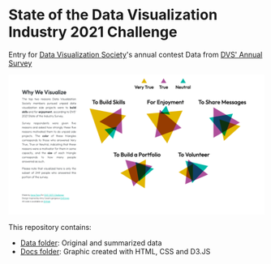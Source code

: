 # State of the Data Visualization Industry 2021 Challenge

Entry for [Data Visualization Society](https://www.datavisualizationsociety.org/challenges)'s annual contest
Data from [DVS' Annual Survey](https://docs.google.com/spreadsheets/d/1lDkxioTmT5--JufJuYryiV5fKsdQQopvlSJO4Gh0ors/edit#gid=1462100456)

<img src="https://github.com/ilenapeng/dvs-2021/blob/main/dvs-2021-static.png"></img>

This repository contains:
* [Data folder](https://github.com/ilenapeng/dvs-2021/tree/main/data): Original and summarized data
* [Docs folder](https://github.com/ilenapeng/dvs-2021/tree/main/docs): Graphic created with HTML, CSS and D3.JS
